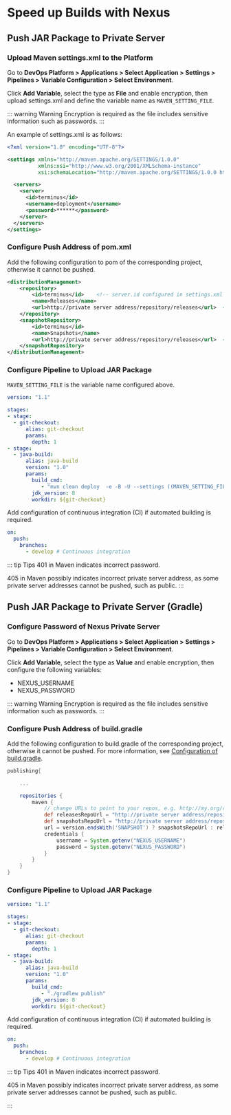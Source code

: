 # Speed up Builds with Nexus

## Push JAR Package to Private Server

### Upload Maven settings.xml to the Platform

Go to **DevOps Platform > Applications > Select Application > Settings > Pipelines > Variable Configuration > Select Environment**.

Click **Add Variable**, select the type as **File** and enable encryption, then upload settings.xml and define the variable name as `MAVEN_SETTING_FILE`.

::: warning Warning
Encryption is required as the file includes sensitive information such as passwords.
:::

An example of settings.xml is as follows:

```xml
<?xml version="1.0" encoding="UTF-8"?>

<settings xmlns="http://maven.apache.org/SETTINGS/1.0.0"
          xmlns:xsi="http://www.w3.org/2001/XMLSchema-instance"
          xsi:schemaLocation="http://maven.apache.org/SETTINGS/1.0.0 http://maven.apache.org/xsd/settings-1.0.0.xsd">

  <servers>
    <server>
      <id>terminus</id>
      <username>deployment</username>
      <password>******</password>
    </server>
  </servers>
</settings>
```

### Configure Push Address of pom.xml

Add the following configuration to pom of the corresponding project, otherwise it cannot be pushed.

```xml
<distributionManagement>
    <repository>
        <id>terminus</id>    <!-- server.id configured in settings.xml -->
        <name>Releases</name>
        <url>http://private server address/repository/releases</url>  <!-- release private server address -->
    </repository>
    <snapshotRepository>
        <id>terminus</id>
        <name>Snapshots</name>
        <url>http://private server address/repository/releases</url>  <!-- snapshot private server address -->
    </snapshotRepository>
</distributionManagement>
```

### Configure Pipeline to Upload JAR Package

`MAVEN_SETTING_FILE` is the variable name configured above.

```yaml
version: "1.1"

stages:
- stage:
  - git-checkout:
      alias: git-checkout
      params:
        depth: 1
- stage:
  - java-build:
      alias: java-build
      version: "1.0"
      params:
        build_cmd:
           - "mvn clean deploy  -e -B -U --settings ((MAVEN_SETTING_FILE)) -Dmaven.test.skip"
        jdk_version: 8
        workdir: ${git-checkout}
```

Add configuration of continuous integration (CI) if automated building is required.

```yaml
on:
  push:
    branches:
      - develop # Continuous integration
```

::: tip Tips
401 in Maven indicates incorrect password.

405 in Maven possibly indicates incorrect private server address, as some private server addresses cannot be pushed, such as public.
:::

## Push JAR Package to Private Server (Gradle)

### Configure Password of Nexus Private Server

Go to **DevOps Platform > Applications > Select Application > Settings > Pipelines > Variable Configuration > Select Environment**.

Click **Add Variable**, select the type as **Value** and enable encryption, then configure the following variables:

- NEXUS_USERNAME
- NEXUS_PASSWORD

::: warning Warning
Encryption is required as the file includes sensitive information such as passwords.
:::

### Configure Push Address of build.gradle

Add the following configuration to build.gradle of the corresponding project, otherwise it cannot be pushed. For more information, see [Configuration of build.gradle](https://docs.gradle.org/current/userguide/publishing_maven.html).

```groovy
publishing{

    ...

    repositories {
        maven {
            // change URLs to point to your repos, e.g. http://my.org/repo
            def releasesRepoUrl = "http://private server address/repository/releases"
            def snapshotsRepoUrl = "http://private server address/repository/snapshots"
            url = version.endsWith('SNAPSHOT') ? snapshotsRepoUrl : releasesRepoUrl
            credentials {
                username = System.getenv("NEXUS_USERNAME")
                password = System.getenv("NEXUS_PASSWORD")
            }
        }
    }
}
```

### Configure Pipeline to Upload JAR Package

```yaml
version: "1.1"

stages:
- stage:
  - git-checkout:
      alias: git-checkout
      params:
        depth: 1
- stage:
  - java-build:
      alias: java-build
      version: "1.0"
      params:
        build_cmd:
           - "./gradlew publish"
        jdk_version: 8
        workdir: ${git-checkout}
```

Add configuration of continuous integration (CI) if automated building is required.

```yaml
on:
  push:
    branches:
      - develop # Continuous integration
```

::: tip Tips
401 in Maven indicates incorrect password.

405 in Maven possibly indicates incorrect private server address, as some private server addresses cannot be pushed, such as public.

:::
